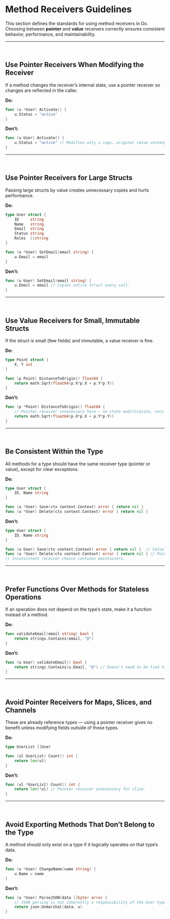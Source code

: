# **Method Receivers Guidelines**

This section defines the standards for using method receivers in Go.
Choosing between **pointer** and **value** receivers correctly ensures consistent behavior, performance, and maintainability.

---
<br>

## Use Pointer Receivers When Modifying the Receiver

If a method changes the receiver’s internal state, use a pointer receiver so changes are reflected in the caller.

**Do:**

```go
func (u *User) Activate() {
    u.Status = "active"
}
```

**Don’t:**

```go
func (u User) Activate() {
    u.Status = "active" // Modifies only a copy, original value unchanged.
}
```

---
<br>

## Use Pointer Receivers for Large Structs

Passing large structs by value creates unnecessary copies and hurts performance.

**Do:**

```go
type User struct {
    ID     string
    Name   string
    Email  string
    Status string
    Roles  []string
}

func (u *User) SetEmail(email string) {
    u.Email = email
}
```

**Don’t:**

```go
func (u User) SetEmail(email string) {
    u.Email = email // Copies entire struct every call.
}
```

---
<br>

## Use Value Receivers for Small, Immutable Structs

If the struct is small (few fields) and immutable, a value receiver is fine.

**Do:**

```go
type Point struct {
    X, Y int
}

func (p Point) DistanceToOrigin() float64 {
    return math.Sqrt(float64(p.X*p.X + p.Y*p.Y))
}
```

**Don’t:**

```go
func (p *Point) DistanceToOrigin() float64 {
    // Pointer receiver unnecessary here — no state modification, very small struct.
    return math.Sqrt(float64(p.X*p.X + p.Y*p.Y))
}
```

---
<br>

## Be Consistent Within the Type

All methods for a type should have the same receiver type (pointer or value), except for clear exceptions.

**Do:**

```go
type User struct {
    ID, Name string
}

func (u *User) Save(ctx context.Context) error { return nil }
func (u *User) Delete(ctx context.Context) error { return nil }
```

**Don’t:**

```go
type User struct {
    ID, Name string
}

func (u User) Save(ctx context.Context) error { return nil }  // Value receiver
func (u *User) Delete(ctx context.Context) error { return nil } // Pointer receiver
// Inconsistent receiver choice confuses maintainers.
```

---
<br>

## Prefer Functions Over Methods for Stateless Operations

If an operation does not depend on the type’s state, make it a function instead of a method.

**Do:**

```go
func validateEmail(email string) bool {
    return strings.Contains(email, "@")
}
```

**Don’t:**

```go
func (u User) validateEmail() bool {
    return strings.Contains(u.Email, "@") // Doesn't need to be tied to User struct.
}
```

---
<br>

## Avoid Pointer Receivers for Maps, Slices, and Channels

These are already reference types — using a pointer receiver gives no benefit unless modifying fields outside of these types.

**Do:**

```go
type UserList []User

func (ul UserList) Count() int {
    return len(ul)
}
```

**Don’t:**

```go
func (ul *UserList) Count() int {
    return len(*ul) // Pointer receiver unnecessary for slice.
}
```

---
<br>

## Avoid Exporting Methods That Don’t Belong to the Type

A method should only exist on a type if it logically operates on that type’s data.

**Do:**

```go
func (u *User) ChangeName(name string) {
    u.Name = name
}
```

**Don’t:**

```go
func (u *User) ParseJSON(data []byte) error {
    // JSON parsing is not inherently a responsibility of the User type.
    return json.Unmarshal(data, u)
}
```